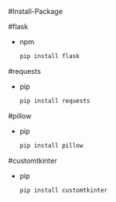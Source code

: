 #Install-Package

#flask
* npm
  ```sh
  pip install flask
  ```

#requests
* pip
  ```sh
  pip install requests
  ```

#pillow
* pip
  ```sh
  pip install pillow
  ```

#customtkinter
* pip
  ```sh
  pip install customtkinter
  ```
